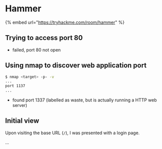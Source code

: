 # Hammer

{% embed url="https://tryhackme.com/room/hammer" %}

## **Trying to access port 80**

* failed, port 80 not open

## **Using nmap to discover web application port**

```bash
$ nmap <target> -p- -v
...
port 1137
...
```

* found port 1337 (labelled as waste, but is actually running  a HTTP web server)

## **Initial view**

Upon visiting the base URL (`/`), I was presented with a login page.

...








